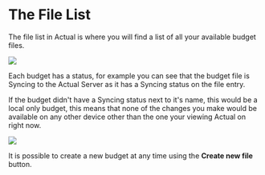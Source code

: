 # The File List

The file list in Actual is where you will find a list of all your available budget files.

![](/img/using-actual/file-list.png)

Each budget has a status, for example you can see that the budget file is Syncing to the Actual Server as it has a Syncing status on the file entry.

If the budget didn't have a Syncing status next to it's name, this would be a local only budget, this means that none of the changes you make would be available on any other device other than the one your viewing Actual on right now.

![](/img/using-actual/file-list.png)

It is possible to create a new budget at any time using the **Create new file** button.
